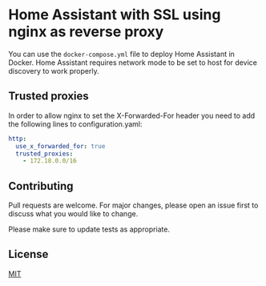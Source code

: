 # Home Assistant with SSL using nginx as reverse proxy

You can use the ``docker-compose.yml`` file to deploy Home Assistant in Docker. Home Assistant requires network mode to be set to host for device discovery to work properly.

## Trusted proxies 

In order to allow nginx to set the X-Forwarded-For header you need to add the following lines to configuration.yaml:

```yaml
http:
  use_x_forwarded_for: true
  trusted_proxies:
    - 172.18.0.0/16
```

## Contributing

Pull requests are welcome. For major changes, please open an issue first
to discuss what you would like to change.

Please make sure to update tests as appropriate.

## License

[MIT](https://choosealicense.com/licenses/mit/)
